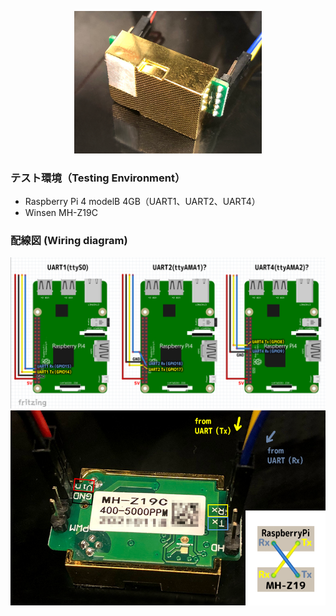 <p align="center">
  <img src="img/mhz19c_omote.png" width="300">
</p>

### テスト環境（Testing Environment）

* Raspberry Pi 4 modelB 4GB（UART1、UART2、UART4）
* Winsen MH-Z19C

### 配線図 (Wiring diagram)

<img src="img/raspi4.png" width="900">

<img src="img/mhz19c_ura.png" width="600">
